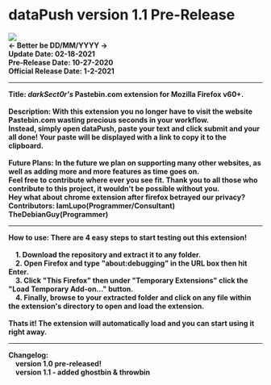 # dataPush version 1.1 Pre-Release

<img src="https://i.gyazo.com/7cc534dc4adf206b9cb7634c96f04140.png">
<br>
 <b><- Better be DD/MM/YYYY -><b>
 <br>
Update Date: <b>02-18-2021</b><br>
Pre-Release Date: <b>10-27-2020</b><br>
Official Release Date: <b>1-2-2021</b>
<hr>
<b>Title:</b> <i>darkSect0r's</i> Pastebin.com extension for Mozilla Firefox v60+.<br>
<br>
<b>Description:</b> With this extension you no longer have to visit the website Pastebin.com wasting precious seconds in your workflow.<br>
Instead, simply open dataPush, paste your text and click submit and your all done! Your paste will be displayed with a link to copy it to the clipboard.<br>
<br>
<b>Future Plans:</b> In the future we plan on supporting many other websites, as well as adding more and more features as time goes on.<br>
Feel free to contribute where ever you see fit. Thank you to all those who contribute to this project, it wouldn't be possible without you.<br>
  <b>Hey what about chrome extension after firefox betrayed our privacy?</b>
<br>
<b>Contributors:</b> 
IamLupo(Programmer/Consultant)<br>
TheDebianGuy(Programmer)
<hr>
<b>How to use:</b> There are 4 easy steps to start testing out this extension!<br>
<br>&ensp;&ensp;1. Download the repository and extract it to any folder.
<br>&ensp;&ensp;2. Open Firefox and type "about:debugging" in the URL box then hit Enter.
<br>&ensp;&ensp;3. Click "This Firefox" then under "Temporary Extensions" click the "Load Temporary Add-on..." button.
<br>&ensp;&ensp;4. Finally, browse to your extracted folder and click on any file within the extension's directory to open and load the extension.
<br><br>Thats it! The extension will automatically load and you can start using it right away.
<hr>
<b>Changelog:</b>
<br>&ensp;&ensp;version 1.0 pre-released!
<br>&ensp;&ensp;version 1.1 - added ghostbin & throwbin

